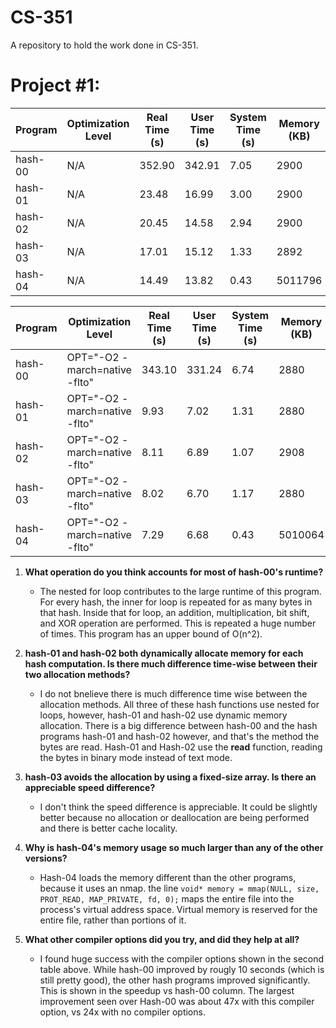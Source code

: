 # CS-351
A repository to hold the work done in CS-351. 



# Project #1:

| Program   | Optimization Level | Real Time (s) | User Time (s) | System Time (s) | Memory (KB) | Throughput | Speedup vs hash-00 |
|-----------|---------------------|---------------|----------------|------------------|-------------|------------|---------------------|
| hash-00   | N/A                 | 352.90        | 342.91         | 7.05             |  2900       | 2833.66    | N/A                 |
| hash-01   | N/A                 | 23.48         | 16.99          | 3.00             | 2900        | 42589.44   | 15x improvement     |
| hash-02   | N/A                 | 20.45          | 14.58         | 2.94             | 2900        | 48899.76   | 17.2x improvement   |
| hash-03   | N/A                 | 17.01          | 15.12           | 1.33              | 2892       | 58788.95        | 20.75x improvement  |
| hash-04   | N/A                 | 14.49        | 13.82         | 0.43            | 5011796       | 69013.11         | 24.35x improvement |




| Program   | Optimization Level            | Real Time (s) | User Time (s)  | System Time (s)  | Memory (KB) | Throughput | Speedup vs hash-00 |
|-----------|-------------------------------|---------------|----------------|------------------ |-------------|------------|---------------------|
| hash-00   | OPT="-O2 -march=native -flto" | 343.10        |  331.24        | 6.74              |   2880      | 2914.60   | N/A                 |
| hash-01   | OPT="-O2 -march=native -flto" | 9.93         |   7.02          | 1.31              | 2880        | 100704.93   | 34.55x improvement     |
| hash-02   | OPT="-O2 -march=native -flto" | 8.11         | 6.89            |  1.07             | 2908        | 123304.56   | 42.31x improvement   |
| hash-03   | OPT="-O2 -march=native -flto" | 8.02         | 6.70            | 1.17             |  2880        | 124688.28        | 42.78x improvement  |
| hash-04   | OPT="-O2 -march=native -flto" | 7.29         | 6.68          | 0.43              |  5010064      | 137174.21       | 47.06x improvement  |



1. **What operation do you think accounts for most of hash-00's runtime?**
   - The nested for loop contributes to the large runtime of this program. For every hash, the inner for loop is repeated for as many bytes in that hash. Inside that for loop, an addition, multiplication, bit shift, and XOR operation are performed. This is repeated a huge number of times. This program has an upper bound of O(n^2). 

2. **hash-01 and hash-02 both dynamically allocate memory for each hash computation. Is there much difference time-wise between their two allocation methods?**
   - I do not bnelieve there is much difference time wise between the allocation methods. All three of these hash functions use nested for loops, however, hash-01 and hash-02 use dynamic memory allocation. There is a big difference between hash-00 and the hash programs hash-01 and hash-02 however, and that's the method the bytes are read. Hash-01 and Hash-02 use the **read** function, reading the bytes in binary mode instead of text mode.
   
3. **hash-03 avoids the allocation by using a fixed-size array. Is there an appreciable speed difference?**
   - I don't think the speed difference is appreciable. It could be slightly better because no allocation or deallocation are being performed and there is better cache locality. 

4. **Why is hash-04's memory usage so much larger than any of the other versions?**
   - Hash-04 loads the memory different than the other programs, because it uses an nmap. the line `void* memory = mmap(NULL, size, PROT_READ, MAP_PRIVATE, fd, 0);` maps the entire file into the process's virtual address space. Virtual memory is reserved for the entire file, rather than portions of it. 

5. **What other compiler options did you try, and did they help at all?**
   - I found huge success with the compiler options shown in the second table above. While hash-00 improved by rougly 10 seconds (which is still pretty good), the other hash programs improved significantly. This is shown in the speedup vs hash-00 column. The largest improvement seen over Hash-00 was about 47x with this compiler option, vs 24x with no compiler options. 
